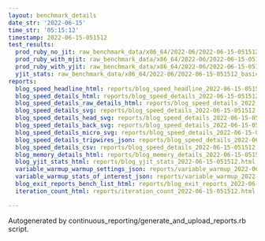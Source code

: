 ```yaml
---
layout: benchmark_details
date_str: '2022-06-15'
time_str: '05:15:12'
timestamp: 2022-06-15-051512
test_results:
  prod_ruby_no_jit: raw_benchmark_data/x86_64/2022-06/2022-06-15-051512_basic_benchmark_prod_ruby_no_jit.json
  prod_ruby_with_mjit: raw_benchmark_data/x86_64/2022-06/2022-06-15-051512_basic_benchmark_prod_ruby_with_mjit.json
  prod_ruby_with_yjit: raw_benchmark_data/x86_64/2022-06/2022-06-15-051512_basic_benchmark_prod_ruby_with_yjit.json
  yjit_stats: raw_benchmark_data/x86_64/2022-06/2022-06-15-051512_basic_benchmark_yjit_stats.json
reports:
  blog_speed_headline_html: reports/blog_speed_headline_2022-06-15-051512.html
  blog_speed_details_html: reports/blog_speed_details_2022-06-15-051512.html
  blog_speed_details_raw_details_html: reports/blog_speed_details_2022-06-15-051512.raw_details.html
  blog_speed_details_svg: reports/blog_speed_details_2022-06-15-051512.svg
  blog_speed_details_head_svg: reports/blog_speed_details_2022-06-15-051512.head.svg
  blog_speed_details_back_svg: reports/blog_speed_details_2022-06-15-051512.back.svg
  blog_speed_details_micro_svg: reports/blog_speed_details_2022-06-15-051512.micro.svg
  blog_speed_details_tripwires_json: reports/blog_speed_details_2022-06-15-051512.tripwires.json
  blog_speed_details_csv: reports/blog_speed_details_2022-06-15-051512.csv
  blog_memory_details_html: reports/blog_memory_details_2022-06-15-051512.html
  blog_yjit_stats_html: reports/blog_yjit_stats_2022-06-15-051512.html
  variable_warmup_warmup_settings_json: reports/variable_warmup_2022-06-15-051512.warmup_settings.json
  variable_warmup_stats_of_interest_json: reports/variable_warmup_2022-06-15-051512.stats_of_interest.json
  blog_exit_reports_bench_list_html: reports/blog_exit_reports_2022-06-15-051512.bench_list.html
  iteration_count_html: reports/iteration_count_2022-06-15-051512.html

---
```

Autogenerated by continuous_reporting/generate_and_upload_reports.rb script.
